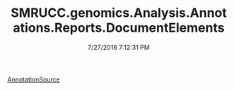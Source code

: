 ﻿---
title: SMRUCC.genomics.Analysis.Annotations.Reports.DocumentElements
date: 7/27/2016 7:12:31 PM
---

[AnnotationSource](T-SMRUCC.genomics.Analysis.Annotations.Reports.DocumentElements.AnnotationSource.html)
